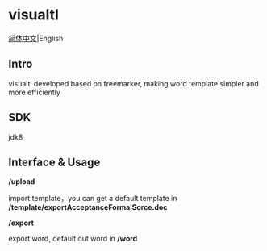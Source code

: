 # visualtl
[简体中文](README_ZH.md)|English

## Intro
visualtl  developed based on freemarker, making word template simpler and more efficiently

## SDK
jdk8

## Interface & Usage

**/upload**

import template，you can get a default template in **/template/exportAcceptanceFormalSorce.doc**

**/export**

export word, default out word in **/word**
